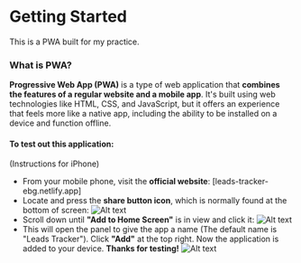 # Getting Started

This is a PWA built for my practice.

### What is PWA?
**Progressive Web App (PWA)** is a type of web application that **combines the features of a regular website and a mobile app**. It's built using web technologies like HTML, CSS, and JavaScript, but it offers an experience that feels more like a native app, including the ability to be installed on a device and function offline. 

#### To test out this application:
(Instructions for iPhone)

- From your mobile phone, visit the **official website**: [leads-tracker-ebg.netlify.app]
- Locate and press the **share button icon**, which is normally found at the bottom of screen: ![Alt text](relative%20/assets/step1.jpeg "Step 1")
- Scroll down until **"Add to Home Screen"** is in view and click it: ![Alt text](relative%20/assets/step2.jpeg "Step 2")
- This will open the panel to give the app a name (The default name is "Leads Tracker"). Click **"Add"** at the top right. Now the application is added to your device. **Thanks for testing!** ![Alt text](relative%20/assets/step3.jpeg "Step 3")

